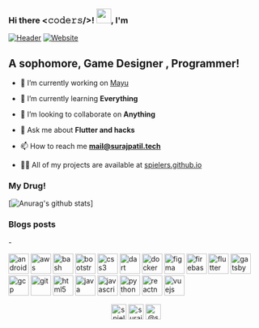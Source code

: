 ### Hi there <𝚌𝚘𝚍𝚎𝚛𝚜/>! <img src="https://github.com/TheDudeThatCode/TheDudeThatCode/blob/master/Assets/Hi.gif" width="29px">, I'm 
[![Header](https://github.com/spielers/spielers/blob/master/into.gif)](https://spielers.github.io)
[![Website](https://img.shields.io/website?label=Surajpatil.tech&style=for-the-badge&up_color=green&url=https%3A%2F%2Fsurajpatil.tech%2F)](https://surajpatil.tech)


## A sophomore, Game Designer , Programmer!

- 🔭 I’m currently working on [Mayu](https://github.com/Project-Krida/)

- 🌱 I’m currently learning **Everything**

- 👯 I’m looking to collaborate on **Anything**

- 💬 Ask me about **Flutter and hacks**

- 📫 How to reach me **mail@surajpatil.tech**

- 👨‍💻 All of my projects are available at [spielers.github.io](https://spielers.github.io)



### My Drug!
[![Anurag's github stats](https://github-readme-stats.spielers.vercel.app/api?username=spielers&show_icons=true&theme=chartreuse-dark)]


### Blogs posts
<!-- BLOG-POST-LIST:START -->
<!-- BLOG-POST-LIST:END -->

-<p align="left"><img src="https://devicons.github.io/devicon/devicon.git/icons/android/android-original-wordmark.svg" alt="android" width="40" height="40"/> <img src="https://devicons.github.io/devicon/devicon.git/icons/amazonwebservices/amazonwebservices-original-wordmark.svg" alt="aws" width="40" height="40"/> <img src="https://www.vectorlogo.zone/logos/gnu_bash/gnu_bash-icon.svg" alt="bash" width="40" height="40"/> <img src="https://devicons.github.io/devicon/devicon.git/icons/bootstrap/bootstrap-plain.svg" alt="bootstrap" width="40" height="40"/> <img src="https://devicons.github.io/devicon/devicon.git/icons/css3/css3-original-wordmark.svg" alt="css3" width="40" height="40"/> <img src="https://www.vectorlogo.zone/logos/dartlang/dartlang-icon.svg" alt="dart" width="40" height="40"/> <img src="https://devicons.github.io/devicon/devicon.git/icons/docker/docker-original-wordmark.svg" alt="docker" width="40" height="40"/> <img src="https://www.vectorlogo.zone/logos/figma/figma-icon.svg" alt="figma" width="40" height="40"/> <img src="https://www.vectorlogo.zone/logos/firebase/firebase-icon.svg" alt="firebase" width="40" height="40"/> <img src="https://www.vectorlogo.zone/logos/flutterio/flutterio-icon.svg" alt="flutter" width="40" height="40"/> <img src="https://www.vectorlogo.zone/logos/gatsbyjs/gatsbyjs-icon.svg" alt="gatsby" width="40" height="40"/> <img src="https://www.vectorlogo.zone/logos/google_cloud/google_cloud-icon.svg" alt="gcp" width="40" height="40"/> <img src="https://www.vectorlogo.zone/logos/git-scm/git-scm-icon.svg" alt="git" width="40" height="40"/> <img src="https://devicons.github.io/devicon/devicon.git/icons/html5/html5-original-wordmark.svg" alt="html5" width="40" height="40"/> <img src="https://devicons.github.io/devicon/devicon.git/icons/java/java-original-wordmark.svg" alt="java" width="40" height="40"/> <img src="https://devicons.github.io/devicon/devicon.git/icons/javascript/javascript-original.svg" alt="javascript" width="40" height="40"/> <img src="https://devicons.github.io/devicon/devicon.git/icons/python/python-original.svg" alt="python" width="40" height="40"/> <img src="https://reactnative.dev/img/header_logo.svg" alt="reactnative" width="40" height="40"/> <img src="https://devicons.github.io/devicon/devicon.git/icons/vuejs/vuejs-original-wordmark.svg" alt="vuejs" width="40" height="40"/></p>


<p align="center">
<a href="https://dev.to/spielers" target="blank"><img align="center" src="https://cdn.jsdelivr.net/npm/simple-icons@3.0.1/icons/dev-dot-to.svg" alt="spielers" height="30" width="30" /></a>
<a href="https://linkedin.com/in/surajpatil-me/" target="blank"><img align="center" src="https://cdn.jsdelivr.net/npm/simple-icons@3.0.1/icons/linkedin.svg" alt="surajpatil-me/" height="30" width="30" /></a>
<a href="https://medium.com/@spielers" target="blank"><img align="center" src="https://cdn.jsdelivr.net/npm/simple-icons@3.0.1/icons/medium.svg" alt="@spielers" height="30" width="30" /></a>
</p>
